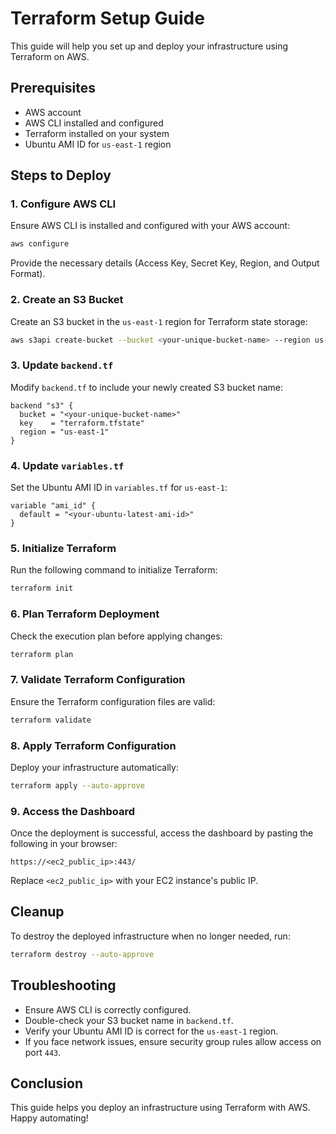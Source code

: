 # Terraform Setup Guide

This guide will help you set up and deploy your infrastructure using Terraform on AWS.

## Prerequisites
- AWS account
- AWS CLI installed and configured
- Terraform installed on your system
- Ubuntu AMI ID for `us-east-1` region

## Steps to Deploy

### 1. Configure AWS CLI
Ensure AWS CLI is installed and configured with your AWS account:
```sh
aws configure
```
Provide the necessary details (Access Key, Secret Key, Region, and Output Format).

### 2. Create an S3 Bucket
Create an S3 bucket in the `us-east-1` region for Terraform state storage:
```sh
aws s3api create-bucket --bucket <your-unique-bucket-name> --region us-east-1 --create-bucket-configuration LocationConstraint=us-east-1
```

### 3. Update `backend.tf`
Modify `backend.tf` to include your newly created S3 bucket name:
```hcl
backend "s3" {
  bucket = "<your-unique-bucket-name>"
  key    = "terraform.tfstate"
  region = "us-east-1"
}
```

### 4. Update `variables.tf`
Set the Ubuntu AMI ID in `variables.tf` for `us-east-1`:
```hcl
variable "ami_id" {
  default = "<your-ubuntu-latest-ami-id>"
}
```

### 5. Initialize Terraform
Run the following command to initialize Terraform:
```sh
terraform init
```

### 6. Plan Terraform Deployment
Check the execution plan before applying changes:
```sh
terraform plan
```

### 7. Validate Terraform Configuration
Ensure the Terraform configuration files are valid:
```sh
terraform validate
```

### 8. Apply Terraform Configuration
Deploy your infrastructure automatically:
```sh
terraform apply --auto-approve
```

### 9. Access the Dashboard
Once the deployment is successful, access the dashboard by pasting the following in your browser:
```
https://<ec2_public_ip>:443/
```
Replace `<ec2_public_ip>` with your EC2 instance's public IP.

## Cleanup
To destroy the deployed infrastructure when no longer needed, run:
```sh
terraform destroy --auto-approve
```

## Troubleshooting
- Ensure AWS CLI is correctly configured.
- Double-check your S3 bucket name in `backend.tf`.
- Verify your Ubuntu AMI ID is correct for the `us-east-1` region.
- If you face network issues, ensure security group rules allow access on port `443`.

## Conclusion
This guide helps you deploy an infrastructure using Terraform with AWS. Happy automating!

